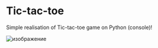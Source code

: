 # Tic-tac-toe
Simple realisation of Tic-tac-toe game on Python (console)!

![изображение](https://github.com/user-attachments/assets/cdfcc043-8b1d-44e8-8141-37777f1faed9)

